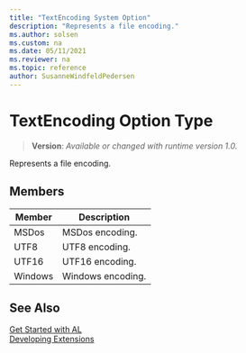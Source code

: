 ```yaml
---
title: "TextEncoding System Option"
description: "Represents a file encoding."
ms.author: solsen
ms.custom: na
ms.date: 05/11/2021
ms.reviewer: na
ms.topic: reference
author: SusanneWindfeldPedersen
---
```

[//]: # (START>DO_NOT_EDIT)
[//]: # (IMPORTANT:Do not edit any of the content between here and the END>DO_NOT_EDIT.)
[//]: # (Any modifications should be made in the .xml files in the ModernDev repo.)
# TextEncoding Option Type
> **Version**: _Available or changed with runtime version 1.0._

Represents a file encoding.

## Members
|  Member  |  Description  |
|----------------|---------------|
|MSDos|MSDos encoding.|
|UTF8|UTF8 encoding.|
|UTF16|UTF16 encoding.|
|Windows|Windows encoding.|

[//]: # (IMPORTANT: END>DO_NOT_EDIT)
## See Also  
[Get Started with AL](../../devenv-get-started.md)  
[Developing Extensions](../../devenv-dev-overview.md)  